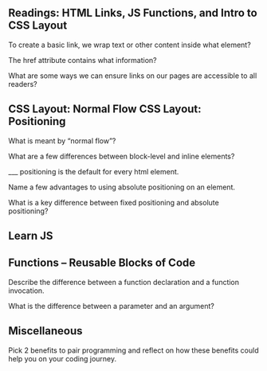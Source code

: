 ## Readings: HTML Links, JS Functions, and Intro to CSS Layout

To create a basic link, we wrap text or other content inside what element?

The href attribute contains what information?

What are some ways we can ensure links on our pages are accessible to all readers?

## CSS Layout: Normal Flow CSS Layout: Positioning

What is meant by “normal flow”?

What are a few differences between block-level and inline elements?

\_\_\_ positioning is the default for every html element.

Name a few advantages to using absolute positioning on an element.

What is a key difference between fixed positioning and absolute positioning?

## Learn JS

## Functions – Reusable Blocks of Code

Describe the difference between a function declaration and a function invocation.

What is the difference between a parameter and an argument?

## Miscellaneous

Pick 2 benefits to pair programming and reflect on how these benefits could help you on your coding journey.

